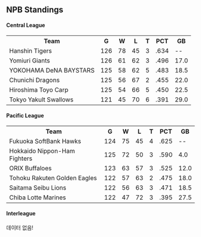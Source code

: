 ## NPB Standings

#### Central League

<table>
<tr><th>Team</th><th>G</th><th>W</th><th>L</th><th>T</th><th>PCT</th><th>GB</th></tr>
<tr><td>Hanshin
Tigers</td><td>126</td><td>78</td><td>45</td><td>3</td><td>.634</td><td>--</td></tr>
<tr><td>Yomiuri
Giants</td><td>126</td><td>61</td><td>62</td><td>3</td><td>.496</td><td>17.0</td></tr>
<tr><td>YOKOHAMA DeNA
BAYSTARS</td><td>125</td><td>58</td><td>62</td><td>5</td><td>.483</td><td>18.5</td></tr>
<tr><td>Chunichi
Dragons</td><td>125</td><td>56</td><td>67</td><td>2</td><td>.455</td><td>22.0</td></tr>
<tr><td>Hiroshima Toyo
Carp</td><td>125</td><td>54</td><td>66</td><td>5</td><td>.450</td><td>22.5</td></tr>
<tr><td>Tokyo Yakult
Swallows</td><td>121</td><td>45</td><td>70</td><td>6</td><td>.391</td><td>29.0</td></tr>
</table>

#### Pacific League

<table>
<tr><th>Team</th><th>G</th><th>W</th><th>L</th><th>T</th><th>PCT</th><th>GB</th></tr>
<tr><td>Fukuoka SoftBank
Hawks</td><td>124</td><td>75</td><td>45</td><td>4</td><td>.625</td><td>--</td></tr>
<tr><td>Hokkaido Nippon-Ham
Fighters</td><td>125</td><td>72</td><td>50</td><td>3</td><td>.590</td><td>4.0</td></tr>
<tr><td>ORIX
Buffaloes</td><td>123</td><td>63</td><td>57</td><td>3</td><td>.525</td><td>12.0</td></tr>
<tr><td>Tohoku Rakuten
Golden Eagles</td><td>122</td><td>57</td><td>63</td><td>2</td><td>.475</td><td>18.0</td></tr>
<tr><td>Saitama Seibu
Lions</td><td>122</td><td>56</td><td>63</td><td>3</td><td>.471</td><td>18.5</td></tr>
<tr><td>Chiba Lotte
Marines</td><td>122</td><td>47</td><td>72</td><td>3</td><td>.395</td><td>27.5</td></tr>
</table>

#### Interleague

데이터 없음!

